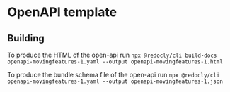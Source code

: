 # OpenAPI template

## Building

[//]: # (To produce the HTML of the open-api run `redoc-cli build openapi-movingfeatures-1.yaml -o openapi-movingfeatures-1.html`.)

To produce the HTML of the open-api run `npx @redocly/cli build-docs openapi-movingfeatures-1.yaml --output openapi-movingfeatures-1.html
`

To produce the bundle schema file of the open-api run `npx @redocly/cli openapi-movingfeatures-1.yaml --output openapi-movingfeatures-1.json
`